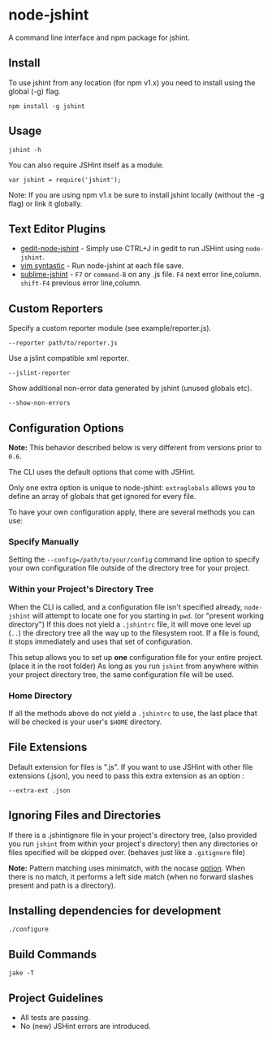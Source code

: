 # node-jshint

A command line interface and npm package for jshint.

## Install

To use jshint from any location (for npm v1.x) you need to install using the global (-g) flag.

    npm install -g jshint

## Usage

    jshint -h

You can also require JSHint itself as a module.

    var jshint = require('jshint');

Note: If you are using npm v1.x be sure to install jshint locally (without the -g flag) or link it globally.

## Text Editor Plugins

* [gedit-node-jshint](https://github.com/niftylettuce/gedit-node-jshint) - Simply use CTRL+J in gedit to run JSHint using `node-jshint`.
* [vim syntastic](https://github.com/scrooloose/syntastic) - Run node-jshint at each file save.
* [sublime-jshint](https://github.com/uipoet/sublime-jshint) - `F7` or `command-B` on any .js file. `F4` next error line,column. `shift-F4` previous error line,column.

## Custom Reporters

Specify a custom reporter module (see example/reporter.js).

    --reporter path/to/reporter.js

Use a jslint compatible xml reporter.

    --jslint-reporter

Show additional non-error data generated by jshint (unused globals etc).

    --show-non-errors

## Configuration Options

**Note:** This behavior described below is very different from versions prior to `0.6`.

The CLI uses the default options that come with JSHint. 

Only one extra option is unique to node-jshint: `extraglobals` 
allows you to define an array of globals that get ignored for every file.

To have your own configuration apply, there are several methods you can use:

### Specify Manually

Setting the `--config=/path/to/your/config` command line option to specify your own configuration file outside of the directory tree for your project.

### Within your Project's Directory Tree

When the CLI is called, and a configuration file isn't specified already, `node-jshint` will attempt to locate one for you starting in `pwd`. (or "present working directory") If this does not yield a `.jshintrc` file, it will move one level up (`..`) the directory tree all the way up to the filesystem root. If a file is found, it stops immediately and uses that set of configuration.

This setup allows you to set up **one** configuration file for your entire project. (place it in the root folder) As long as you run `jshint` from anywhere within your project directory tree, the same configuration file will be used.

### Home Directory

If all the methods above do not yield a `.jshintrc` to use, the last place that will be checked is your user's `$HOME` directory.

## File Extensions

Default extension for files is ".js". If you want to use JSHint with other file extensions (.json), you need to pass this extra extension as an option :

    --extra-ext .json

## Ignoring Files and Directories

If there is a .jshintignore file in your project's directory tree, (also provided you run `jshint` from within your project's directory) then any directories or files specified will be skipped over. (behaves just like a `.gitignore` file)

**Note:** Pattern matching uses minimatch, with the nocase [option](https://github.com/isaacs/minimatch). When there is no match, it performs a left side match (when no forward slashes present and path is a directory).

## Installing dependencies for development

    ./configure

## Build Commands

    jake -T

## Project Guidelines

* All tests are passing.
* No (new) JSHint errors are introduced.
